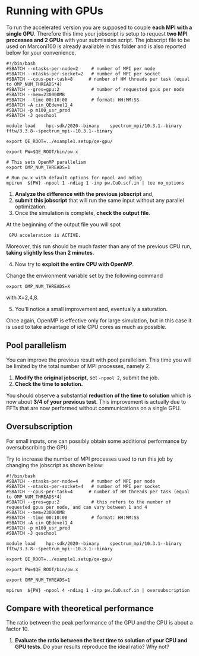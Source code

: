 # Running with GPUs

To run the accelerated version you are supposed to couple **each MPI with a single GPU**. 
Therefore this time your jobscript is setup to request **two MPI processes and 2 GPUs** with your submission script.
The jobscript file to be used on Marconi100 is already available in this folder and is also reported below for your convenience.

```
#!/bin/bash
#SBATCH --ntasks-per-node=2     # number of MPI per node
#SBATCH --ntasks-per-socket=2   # number of MPI per socket
#SBATCH --cpus-per-task=8      # number of HW threads per task (equal to OMP_NUM_THREADS*4)
#SBATCH --gres=gpu:2            # number of requested gpus per node
#SBATCH --mem=230000MB
#SBATCH --time 00:10:00         # format: HH:MM:SS
#SBATCH -A cin_QEdevel1_4 
#SBATCH -p m100_usr_prod 
#SBATCH -J qeschool

module load    hpc-sdk/2020--binary    spectrum_mpi/10.3.1--binary   fftw/3.3.8--spectrum_mpi--10.3.1--binary  

export QE_ROOT=../example1.setup/qe-gpu/

export PW=$QE_ROOT/bin/pw.x

# This sets OpenMP parallelism
export OMP_NUM_THREADS=1

# Run pw.x with default options for npool and ndiag
mpirun  ${PW} -npool 1 -ndiag 1 -inp pw.CuO.scf.in | tee no_options
```


1. **Analyze the difference with the previous jobscript** and,
2. **submit this jobscript** that will run the same input without any parallel optimization.
3. Once the simulation is complete, **check the output file**.

At the beginning of the output file you will spot

     GPU acceleration is ACTIVE.

Moreover, this run should be much faster than any of the previous CPU run, **taking slightly less than 2 minutes**.

4. Now try to **exploit the entire CPU with OpenMP**.

Change the environment variable set by the following command

    export OMP_NUM_THREADS=X

with X=2,4,8. 

5. You'll notice a small improvement and, eventually a saturation. 

Once again, OpenMP is effective only for large simulation, but in this case it is used to take advantage of idle CPU cores as much as possible.

## Pool parallelism

You can improve the previous result with pool parallelism. This time you will be limited by the total number of MPI processes, namely 2.

1. **Modify the original jobscript**, set `-npool 2`, submit the job.
2. **Check the time to solution.**

You should observe a substantial **reduction of the time to solution** which is now about **3/4 of your previous test**. This improvement is actually due to FFTs that are now performed without communications on a single GPU.

## Oversubscription

For small inputs, one can possibly obtain some additional performance by oversubscribing the GPU.

Try to increase the number of MPI processes used to run this job by changing the jobscript as shown below:

    #!/bin/bash
    #SBATCH --ntasks-per-node=4     # number of MPI per node
    #SBATCH --ntasks-per-socket=4   # number of MPI per socket
    #SBATCH --cpus-per-task=4      # number of HW threads per task (equal to OMP_NUM_THREADS*4)
    #SBATCH --gres=gpu:2            # this refers to the number of requested gpus per node, and can vary between 1 and 4
    #SBATCH --mem=230000MB
    #SBATCH --time 00:10:00         # format: HH:MM:SS
    #SBATCH -A cin_QEdevel1_4 
    #SBATCH -p m100_usr_prod 
    #SBATCH -J qeschool
    
    module load    hpc-sdk/2020--binary    spectrum_mpi/10.3.1--binary   fftw/3.3.8--spectrum_mpi--10.3.1--binary  
    
    export QE_ROOT=../example1.setup/qe-gpu/
    
    export PW=$QE_ROOT/bin/pw.x
    
    export OMP_NUM_THREADS=1
    
    mpirun  ${PW} -npool 4 -ndiag 1 -inp pw.CuO.scf.in | oversubscription


## Compare with theoretical performance

The ratio between the peak performance of the GPU and the CPU is about a factor 10. 

1. **Evaluate the ratio between the best time to solution of your CPU and GPU tests.**
   Do your results reproduce the ideal ratio? Why not?




